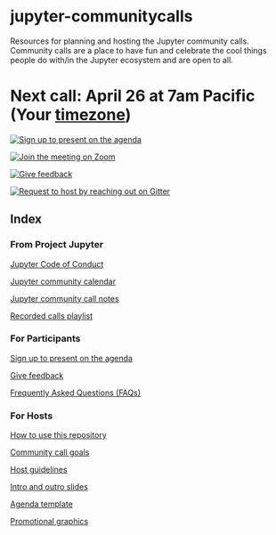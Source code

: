 # jupyter-communitycalls
Resources for planning and hosting the Jupyter community calls. Community calls are a place to have fun and celebrate the cool things people do with/in the Jupyter ecosystem and are open to all.

# Next call: April 26 at 7am Pacific (Your [timezone](https://arewemeetingyet.com/Los%20Angeles/2022-04-26/07:00/Jupyter%20Community%20Call))

[![Sign up to present on the agenda](https://img.shields.io/badge/-Sign%20up%20to%20present%20on%20the%20agenda-orange)](https://hackmd.io/87YKY8PRQs6FIlxTKX0mDw)

[![Join the meeting on Zoom](https://img.shields.io/badge/-Join%20the%20meeting%20on%20Zoom-brightgreen)](https://zoom.us/my/jovyan?pwd=c0JZTHlNdS9Sek9vdzR3aTJ4SzFTQT09)

[![Give feedback](https://img.shields.io/badge/-Give%20feedback-blue)](https://docs.google.com/forms/d/e/1FAIpQLScwfYswVhafS9PVIoQYepIExq3f-FP7EmsAFULCiTIgc7mRSA/viewform?usp=sf_link)

[![Request to host by reaching out on Gitter](https://img.shields.io/badge/-Request%20to%20host%20by%20reaching%20out%20on%20Gitter-blueviolet)](https://gitter.im/isabela-pf)

## Index

### From Project Jupyter

[Jupyter Code of Conduct](https://jupyter.org/conduct)

[Jupyter community calendar](https://jupyter.readthedocs.io/en/latest/community/content-community.html#jupyter-community-meetings)

[Jupyter community call notes](https://jupyter.readthedocs.io/en/latest/community/community-call-notes/index.html)

[Recorded calls playlist](https://www.youtube.com/playlist?list=PLUrHeD2K9Cmkoamm4NjLmvXC4Y6E1o8SP)

### For Participants

[Sign up to present on the agenda](https://hackmd.io/87YKY8PRQs6FIlxTKX0mDw)

[Give feedback](https://docs.google.com/forms/d/e/1FAIpQLScwfYswVhafS9PVIoQYepIExq3f-FP7EmsAFULCiTIgc7mRSA/viewform?usp=sf_link)

[Frequently Asked Questions (FAQs)](https://github.com/Quansight-Labs/jupyter-communitycalls/blob/main/faqs.md)

### For Hosts

[How to use this repository](https://github.com/Quansight-Labs/jupyter-communitycalls/blob/main/host-guidelines.md)

[Community call goals](https://github.com/isabela-pf/jupyter-communitycalls/blob/main/goals.md)

[Host guidelines](https://github.com/isabela-pf/jupyter-communitycalls/blob/main/host-guidelines.md)

[Intro and outro slides](https://docs.google.com/presentation/d/12pZhmydKwpGGq9iPaRPoBz7YgNBkVRbloYSxySrCTI4/edit?usp=sharing)

[Agenda template](https://github.com/isabela-pf/jupyter-communitycalls/blob/main/agenda-template.md)

[Promotional graphics](https://docs.google.com/presentation/d/1qaDtW_EluCBI9EFUueFDjLGoG3XxfzqbfFdAKmKPEwo/edit?usp=sharing)
